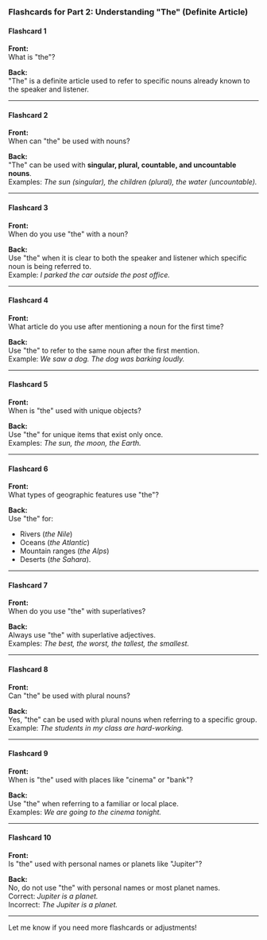 ### Flashcards for Part 2: Understanding "The" (Definite Article)

#### **Flashcard 1**

**Front:**  
What is "the"?

**Back:**  
"The" is a definite article used to refer to specific nouns already known to the speaker and listener.

---

#### **Flashcard 2**

**Front:**  
When can "the" be used with nouns?

**Back:**  
"The" can be used with **singular, plural, countable, and uncountable nouns**.  
Examples: _The sun (singular), the children (plural), the water (uncountable)._

---

#### **Flashcard 3**

**Front:**  
When do you use "the" with a noun?

**Back:**  
Use "the" when it is clear to both the speaker and listener which specific noun is being referred to.  
Example: _I parked the car outside the post office._

---

#### **Flashcard 4**

**Front:**  
What article do you use after mentioning a noun for the first time?

**Back:**  
Use "the" to refer to the same noun after the first mention.  
Example: _We saw a dog. The dog was barking loudly._

---

#### **Flashcard 5**

**Front:**  
When is "the" used with unique objects?

**Back:**  
Use "the" for unique items that exist only once.  
Examples: _The sun, the moon, the Earth._

---

#### **Flashcard 6**

**Front:**  
What types of geographic features use "the"?

**Back:**  
Use "the" for:

- Rivers (_the Nile_)
- Oceans (_the Atlantic_)
- Mountain ranges (_the Alps_)
- Deserts (_the Sahara_).

---

#### **Flashcard 7**

**Front:**  
When do you use "the" with superlatives?

**Back:**  
Always use "the" with superlative adjectives.  
Examples: _The best, the worst, the tallest, the smallest._

---

#### **Flashcard 8**

**Front:**  
Can "the" be used with plural nouns?

**Back:**  
Yes, "the" can be used with plural nouns when referring to a specific group.  
Example: _The students in my class are hard-working._

---

#### **Flashcard 9**

**Front:**  
When is "the" used with places like "cinema" or "bank"?

**Back:**  
Use "the" when referring to a familiar or local place.  
Examples: _We are going to the cinema tonight._

---

#### **Flashcard 10**

**Front:**  
Is "the" used with personal names or planets like "Jupiter"?

**Back:**  
No, do not use "the" with personal names or most planet names.  
Correct: _Jupiter is a planet._  
Incorrect: _The Jupiter is a planet._

---

Let me know if you need more flashcards or adjustments!